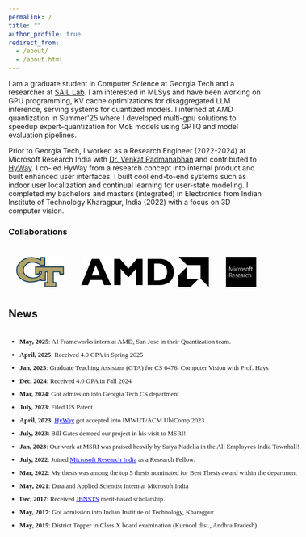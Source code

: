 ```yaml
---
permalink: /
title: ""
author_profile: true
redirect_from: 
  - /about/
  - /about.html
---
```


I am a graduate student in Computer Science at Georgia Tech and a researcher at [SAIL Lab](https://gatech-sysml.github.io/). I am interested in MLSys and have been working on GPU programming, KV cache optimizations for disaggregated LLM inference, serving systems for quantized models. I interned at AMD quantization in Summer'25 where I developed multi-gpu solutions to speedup expert-quantization for MoE models using GPTQ and model evaluation pipelines.

Prior to Georgia Tech, I worked as a Research Engineer (2022-2024) at Microsoft Research India with [Dr. Venkat Padmanabhan](https://www.microsoft.com/en-us/research/people/padmanab/) and contributed to [HyWay](https://www.microsoft.com/en-us/research/project/hyway/). I co-led HyWay from a research concept into internal product and built enhanced user interfaces. I built cool end-to-end systems such as indoor user localization and continual learning for user-state modeling. I completed my bachelors and masters (integrated) in Electronics from Indian Institute of Technology Kharagpur, India (2022) with a focus on 3D computer vision.

### Collaborations

<div style="overflow-x: auto; white-space: nowrap; margin: 30px 0; padding: 10px 0;">
  <img src="/images/gt.png" alt="GT" style="height: 60px; margin: 0 15px; vertical-align: middle; display: inline-block;">
  <img src="/images/amd.png" alt="AMD" style="height: 60px; margin: 0 15px; vertical-align: middle; display: inline-block;">
  <img src="/images/microsoft-research.jpeg" alt="Microsoft Research" style="height: 60px; margin: 0 15px; vertical-align: middle; display: inline-block;">
  <img src="/images/microsoft.png" alt="Microsoft" style="height: 60px; margin: 0 15px; vertical-align: middle; display: inline-block;">
  <img src="/images/montreal.svg" alt="Montreal" style="height: 60px; margin: 0 15px; vertical-align: middle; display: inline-block;">
  <img src="/images/isical.png" alt="ISI-Cal" style="height: 60px; margin: 0 15px; vertical-align: middle; display: inline-block;">
  <img src="/images/iiith.png" alt="IIIT-H" style="height: 60px; margin: 0 15px; vertical-align: middle; display: inline-block;">
  <img src="/images/iitkgp.png" alt="IIT-KGP" style="height: 60px; margin: 0 15px; vertical-align: middle; display: inline-block;">
</div>

## News
<div style="height:500px;width:775px;border:none;font:16px/26px Georgia, Garamond, Serif;overflow:auto;">
<font size="2"> 
<ul>
<li><strong>May, 2025</strong>: AI Frameworks intern at AMD, San Jose in their Quantization team.
<li><strong>April, 2025</strong>: Received 4.0 GPA in Spring 2025
<li><strong>Jan, 2025</strong>: Graduate Teaching Assistant (GTA) for CS 6476: Computer Vision with Prof. Hays
<li><strong>Dec, 2024</strong>: Received 4.0 GPA in Fall 2024
<li><strong>Mar, 2024</strong>: Got admission into Georgia Tech CS department
<li><strong>July, 2023</strong>: Filed US Patent
<li><strong>April, 2023</strong>: <a href="https://www.microsoft.com/en-us/research/publication/hyway-enabling-mingling-in-the-hybrid-world/" style="color: blue; text-decoration: underline;">HyWay</a> got accepted into IMWUT/ACM UbiComp 2023.</li>
<li><strong>July, 2023</strong>: Bill Gates demoed our project in his visit to MSRI!
<li><strong>Jan, 2023</strong>: Our work at MSRI was praised heavily by Satya Nadella in the All Employees India Townhall!
<li><strong>July, 2022</strong>: Joined <a href="https://www.microsoft.com/en-us/research/publication/hyway-enabling-mingling-in-the-hybrid-world/" style="color: blue; text-decoration: underline;">Microsoft Research India</a> as a Research Fellow.</li>
<li><strong>Mar, 2022</strong>: My thesis was among the top 5 thesis nominated for Best Thesis award within the department
<li><strong>May, 2021</strong>: Data and Applied Scientist Intern at Microsoft India
<li><strong>Dec, 2017</strong>: Received <a href="https://jbnsts.ac.in/Home/sdgf8749854549sdf@sugfus.php" style="color: blue; text-decoration: underline;">JBNSTS</a> merit-based scholarship.
<li><strong>May, 2017</strong>: Got admission into Indian Institute of Technology, Kharagpur
<li><strong>May, 2015</strong>: District Topper in Class X  board examination (Kurnool dist., Andhra Pradesh).
